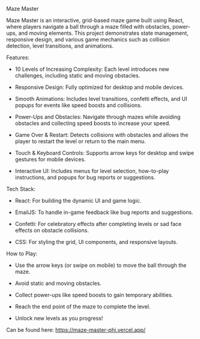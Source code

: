 Maze Master 

Maze Master is an interactive, grid-based maze game built using React, where players navigate a ball through a maze filled with obstacles, power-ups, and moving elements. This project demonstrates state management, responsive design, and various game mechanics such as collision detection, level transitions, and animations.

Features:

- 10 Levels of Increasing Complexity: Each level introduces new challenges, including static and moving   obstacles.

- Responsive Design: Fully optimized for desktop and mobile devices.

- Smooth Animations: Includes level transitions, confetti effects, and UI popups for events like speed boosts and collisions.

- Power-Ups and Obstacles: Navigate through mazes while avoiding obstacles and collecting speed boosts to increase your speed.

- Game Over & Restart: Detects collisions with obstacles and allows the player to restart the level or return to the main menu.

- Touch & Keyboard Controls: Supports arrow keys for desktop and swipe gestures for mobile devices.

- Interactive UI: Includes menus for level selection, how-to-play instructions, and popups for bug reports or suggestions.

Tech Stack: 
- React: For building the dynamic UI and game logic.

- EmailJS: To handle in-game feedback like bug reports and suggestions.

- Confetti: For celebratory effects after completing levels or sad face effects on obstacle collisions.

- CSS: For styling the grid, UI components, and responsive layouts.

How to Play: 
- Use the arrow keys (or swipe on mobile) to move the ball through the maze.

- Avoid static and moving obstacles.

- Collect power-ups like speed boosts to gain temporary abilities.

- Reach the end point of the maze to complete the level.

- Unlock new levels as you progress!

Can be found here: https://maze-master-phi.vercel.app/
